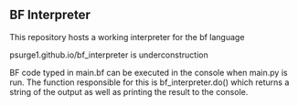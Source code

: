 ## BF Interpreter

This repository hosts a working interpreter for the bf language

psurge1.github.io/bf_interpreter is underconstruction

BF code typed in main.bf can be executed in the console when main.py is run. The function responsible for this is bf_interpreter.do() which returns a string of the output as well as printing the result to the console.